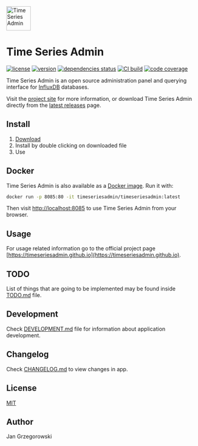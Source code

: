 <img src="https://timeseriesadmin.github.io/favicon.svg" alt="Time Series Admin" width="64" height="64" />

# Time Series Admin

[![license](https://img.shields.io/github/license/timeseriesadmin/timeseriesadmin.svg)](https://opensource.org/licenses/MIT)
[![version](https://img.shields.io/github/release/timeseriesadmin/timeseriesadmin.svg)](https://github.com/timeseriesadmin/timeseriesadmin/releases/latest)
[![dependencies status](https://img.shields.io/david/timeseriesadmin/timeseriesadmin.svg)](https://david-dm.org/timeseriesadmin/timeseriesadmin)
[![CI build](https://img.shields.io/circleci/project/github/timeseriesadmin/timeseriesadmin/master.svg)](https://circleci.com/gh/timeseriesadmin/timeseriesadmin)
[![code coverage](https://img.shields.io/codecov/c/github/timeseriesadmin/timeseriesadmin.svg)](https://codecov.io/gh/timeseriesadmin/timeseriesadmin)

Time Series Admin is an open source administration panel and querying interface for [InfluxDB](https://www.influxdata.com/time-series-platform/influxdb/) databases.

Visit the [project site](https://timeseriesadmin.github.io/) for more information, or download Time Series Admin directly from the [latest releases](https://github.com/timeseriesadmin/timeseriesadmin/releases/latest/) page.

## Install

1. [Download](https://timeseriesadmin.github.io/#download)
2. Install by double clicking on downloaded file
3. Use

## Docker

Time Series Admin is also available as a [Docker image](https://hub.docker.com/r/timeseriesadmin/timeseriesadmin/).
Run it with:

```bash
docker run -p 8085:80 -it timeseriesadmin/timeseriesadmin:latest
```

Then visit [http://localhost:8085](http://localhost:8085) to use Time Series Admin from your browser.

## Usage

For usage related information go to the official project page [https://timeseriesadmin.github.io](https://timeseriesadmin.github.io).

## TODO

List of things that are going to be implemented may be found inside [TODO.md](./TODO.md) file.

## Development

Check [DEVELOPMENT.md](./DEVELOPMENT.md) file for information about application development.

## Changelog

Check [CHANGELOG.md](./CHANGELOG.md) to view changes in app.

## License

[MIT](./LICENSE)

## Author

Jan Grzegorowski
